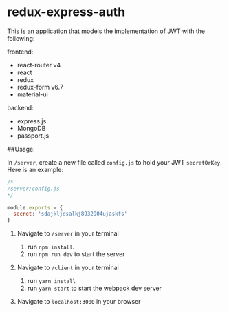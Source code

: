 # redux-express-auth

This is an application that models the implementation of JWT with the following:
 
frontend:
* react-router v4
* react
* redux
* redux-form v6.7
* material-ui
 
 backend:
 * express.js
 * MongoDB
 * passport.js
 
 
 
 ##Usage:
 
 In `/server`, create a new file called `config.js` to hold your JWT `secretOrKey`. Here is an example:
 
 ```javascript
 /*
 /server/config.js
 */
 
 module.exports = {
   secret: 'sdajkljdsalkj8932904ujaskfs'
 }
```

1. Navigate to `/server` in your terminal
    1. run `npm install`.
    1. run `npm run dev` to start the server
    
1. Navigate to `/client` in your terminal
    1. run `yarn install`
    1. run `yarn start` to start the webpack dev server

1. Navigate to `localhost:3000` in your browser

 
